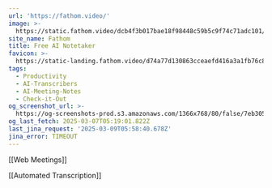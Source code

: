 ```yaml
---
url: 'https://fathom.video/'
image: >-
  https://static.fathom.video/dcb4f3b017bae18f98448c59b5c9f74c71adc101/images/get_fathom_free.png
site_name: Fathom
title: Free AI Notetaker
favicon: >-
  https://static-landing.fathom.video/d74a77d130863cceaefd416a3a1fb76c82bfea9b/img/favicon.svg
tags:
  - Productivity
  - AI-Transcribers
  - AI-Meeting-Notes
  - Check-it-Out
og_screenshot_url: >-
  https://og-screenshots-prod.s3.amazonaws.com/1366x768/80/false/7eb305af3419f8eb5377a820f914037f7768318353ce6786f51310054f6097d0.jpeg
og_last_fetch: 2025-03-07T05:19:01.822Z
last_jina_request: '2025-03-09T05:58:40.678Z'
jina_error: TIMEOUT
---
```


[[Web Meetings]] 

[[Automated Transcription]]


